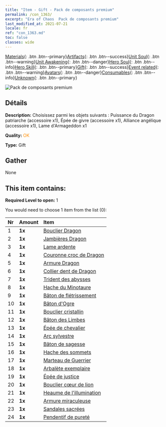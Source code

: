 ```yaml
---
title: "Item - Gift - Pack de composants premium"
permalink: /con_1363/
excerpt: "Era of Chaos  Pack de composants premium"
last_modified_at: 2021-07-21
locale: fr
ref: "con_1363.md"
toc: false
classes: wide
---
```

 [Materials](/ItemsFR/){: .btn .btn--primary}[Artifacts](/ItemsFR/Artifacts/){: .btn .btn--success}[Unit Soul](/ItemsFR/UnitSoul/){: .btn .btn--warning}[Unit Awakening](/ItemsFR/UnitAwakening/){: .btn .btn--danger}[Hero Soul](/ItemsFR/HeroSoul/){: .btn .btn--info}[Hero Skill](/ItemsFR/HeroSkill/){: .btn .btn--primary}[Gift](/ItemsFR/Gift/){: .btn .btn--success}[Event related](/ItemsFR/Events/){: .btn .btn--warning}[Avatars](/ItemsFR/Avatars/){: .btn .btn--danger}[Consumables](/ItemsFR/Consumables/){: .btn .btn--info}[Unknown](/ItemsFR/Unknown/){: .btn .btn--primary}

 ![Pack de composants premium](/images/t/i_907046.png)

## Détails
 **Description:** Choisissez parmi les objets suivants : Puissance du Dragon patriarche (accessoire x1), Épée de givre (accessoire x1), Alliance angélique (accessoire x1), Lame d'Armageddon x1

 **Quality:** <span style="color: #FF8C00">OK</span>

 **Type:** Gift

## Gather

  None

## This item contains:

 **Required Level to open:** 1

 You would need to choose 1 item from the list (0):

  | Nr | Amount |     Item    |
  |:---|:-------|:------------|
  | 1 |  **1x** | [Bouclier Dragon](/ItemsFR/art_144/) |  | 
  | 2 |  **1x** | [Jambières Dragon](/ItemsFR/art_145/) |  | 
  | 3 |  **1x** | [Lame ardente](/ItemsFR/art_146/) |  | 
  | 4 |  **1x** | [Couronne croc de Dragon](/ItemsFR/art_147/) |  | 
  | 5 |  **1x** | [Armure Dragon](/ItemsFR/art_148/) |  | 
  | 6 |  **1x** | [Collier dent de Dragon](/ItemsFR/art_149/) |  | 
  | 7 |  **1x** | [Trident des abysses](/ItemsFR/art_160/) |  | 
  | 8 |  **1x** | [Hache du Minotaure](/ItemsFR/art_161/) |  | 
  | 9 |  **1x** | [Bâton de flétrissement](/ItemsFR/art_162/) |  | 
  | 10 |  **1x** | [Bâton d'Ogre](/ItemsFR/art_163/) |  | 
  | 11 |  **1x** | [Bouclier cristallin](/ItemsFR/art_164/) |  | 
  | 12 |  **1x** | [Bâton des Limbes](/ItemsFR/art_165/) |  | 
  | 13 |  **1x** | [Épée de chevalier](/ItemsFR/art_166/) |  | 
  | 14 |  **1x** | [Arc sylvestre](/ItemsFR/art_167/) |  | 
  | 15 |  **1x** | [Bâton de sagesse](/ItemsFR/art_168/) |  | 
  | 16 |  **1x** | [Hache des sommets](/ItemsFR/art_169/) |  | 
  | 17 |  **1x** | [Marteau de Guerrier](/ItemsFR/art_170/) |  | 
  | 18 |  **1x** | [Arbalète exemplaire](/ItemsFR/art_171/) |  | 
  | 19 |  **1x** | [Épée de justice](/ItemsFR/art_150/) |  | 
  | 20 |  **1x** | [Bouclier cœur de lion](/ItemsFR/art_151/) |  | 
  | 21 |  **1x** | [Heaume de l'illumination](/ItemsFR/art_152/) |  | 
  | 22 |  **1x** | [Armure miraculeuse](/ItemsFR/art_153/) |  | 
  | 23 |  **1x** | [Sandales sacrées](/ItemsFR/art_154/) |  | 
  | 24 |  **1x** | [Pendentif de pureté](/ItemsFR/art_155/) |  | 
